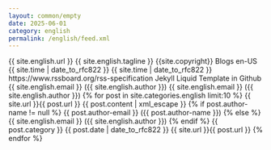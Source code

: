 ```yaml
---
layout: common/empty
date: 2025-06-01
category: english
permalink: /english/feed.xml
---
```


<rss xmlns:atom="http://www.w3.org/2005/Atom" version="2.0">
	<channel>
		<title>{{ site.english.title }}</title>
		<link>{{ site.english.url }}</link>
		<description>{{ site.english.tagline }}</description>
		<copyright>{{site.copyright}}</copyright>
		<category>Blogs</category>
		<language>en-US</language>
		<pubDate>{{ site.time | date_to_rfc822  }}</pubDate>
		<lastBuildDate>{{ site.time | date_to_rfc822  }}</lastBuildDate>
		<atom:link href="{{ site.english.url }}/feed.xml" rel="self" type="application/rss+xml" />
		<docs>https://www.rssboard.org/rss-specification</docs>
		<generator>Jekyll Liquid Template in Github</generator>
		<managingEditor>{{ site.english.email }} ({{ site.english.author }})</managingEditor>
		<webMaster>{{ site.english.email }} ({{ site.english.author }})</webMaster>
		{% for post in site.categories.english limit:10 %}
			<item>
				<title>{{ post.title | xml_escape }}</title>
				<link>{{ site.url }}{{ post.url }}</link>
				<description>{{ post.content | xml_escape }}</description>
			{% if post.author-name != null %}
				<author>{{ post.author-email }} ({{ post.author-name }})</author>
			{% else %}
				<author>{{ site.english.email }} ({{ site.english.author }})</author>
			{% endif %}
				<category>{{ post.category }}</category>
				<pubDate>{{ post.date | date_to_rfc822  }}</pubDate>
				<guid isPermaLink="true">{{ site.url }}{{ post.url }}</guid>
			</item>
		{% endfor %}
	</channel>
</rss>
